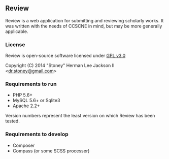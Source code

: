 ## Review

Review is a web application for submitting and reviewing scholarly works.
It was written with the needs of CCSCNE in mind, but may be more generally
applicable.

### License

Review is open-source software licensed under [GPL v3.0](http://www.gnu.org/copyleft/gpl.html)

Copyright (C) 2014 "Stoney" Herman Lee Jackson II \<dr.stoney@gmail.com\>

### Requirements to run

* PHP 5.6+
* MySQL 5.6+ or Sqlite3
* Apache 2.2+

Version numbers represent the least version on which Review has been tested.

### Requirements to develop

* Composer
* Compass (or some SCSS processer)

